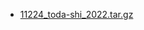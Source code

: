 - [11224_toda-shi_2022.tar.gz](https://smb.optgeo.org/ipfs/QmYAK9CBAUjNFVSzwpDB64Dy4ri9zemJMtooFZ5auicRo2?filename=11224_toda-shi_2022.tar.gz)
